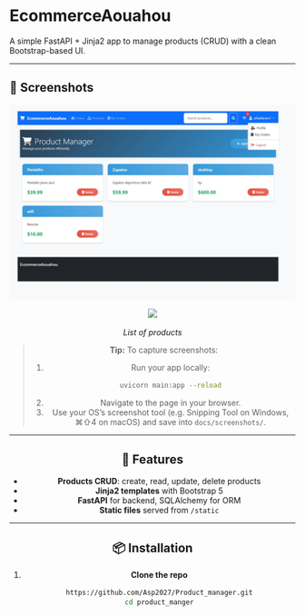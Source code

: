 # EcommerceAouahou

A simple FastAPI + Jinja2 app to manage products (CRUD) with a clean Bootstrap-based UI.

---

## 📸 Screenshots

![Products List](docs/screenshots/EcommerceAouahou.jpg)
<div align="center">
  <img src="docs/screenshots/EcommerceAouahou.jpgt" width="600"/>
  <p><em>List of products</em></p>
  
  
> **Tip:** To capture screenshots:
> 1. Run your app locally:  
>    ```bash
>    uvicorn main:app --reload
>    ```
> 2. Navigate to the page in your browser.  
> 3. Use your OS’s screenshot tool (e.g. Snipping Tool on Windows, ⌘⇧4 on macOS) and save into `docs/screenshots/`.

---

## 🚀 Features

- **Products CRUD**: create, read, update, delete products  
- **Jinja2 templates** with Bootstrap 5  
- **FastAPI** for backend, SQLAlchemy for ORM  
- **Static files** served from `/static`

---

## 📦 Installation

1. **Clone the repo**

   ```bash
   https://github.com/Asp2027/Product_manager.git
   cd product_manger